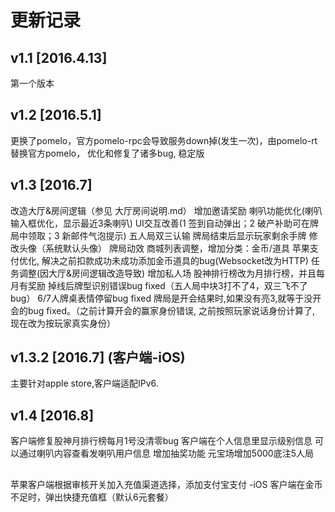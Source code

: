 # 更新记录

## v1.1 [2016.4.13]
第一个版本 

## v1.2 [2016.5.1]
更换了pomelo，官方pomelo-rpc会导致服务down掉(发生一次)，由pomelo-rt替换官方pomelo，
优化和修复了诸多bug, 稳定版

## v1.3 [2016.7]
改造大厅&房间逻辑（参见 大厅房间说明.md）
增加邀请奖励
喇叭功能优化(喇叭输入框优化，显示最近3条喇叭)
UI交互改善(1 签到自动弹出；2 破产补助可在牌局中领取；3 新邮件气泡提示)
五人局双三认输
牌局结束后显示玩家剩余手牌
修改头像（系统默认头像）
牌局动效
商城列表调整，增加分类：金币/道具
苹果支付优化, 解决之前扣款成功未成功添加金币道具的bug(Websocket改为HTTP)
任务调整(因大厅&房间逻辑改造导致)
增加私人场
股神排行榜改为月排行榜，并且每月有奖励
掉线后牌型识别错误bug fixed（五人局中块3打不了4，双三飞不了bug）
6/7人牌桌表情停留bug fixed
牌局是开会结果时,如果没有亮3,就等于没开会的bug fixed。（之前计算开会的赢家身份错误, 之前按照玩家说话身份计算了, 现在改为按玩家真实身份）


## v1.3.2 [2016.7] (客户端-iOS)
主要针对apple store,客户端适配IPv6.


## v1.4 [2016.8]
客户端修复股神月排行榜每月1号没清零bug
客户端在个人信息里显示级别信息
可以通过喇叭内容查看发喇叭用户信息
增加抽奖功能
元宝场增加5000底注5人局
##
苹果客户端根据审核开关加入充值渠道选择，添加支付宝支付 -iOS
客户端在金币不足时，弹出快捷充值框（默认6元套餐）
